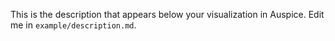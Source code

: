 This is the description that appears below your visualization in Auspice. Edit me in `example/description.md`.
